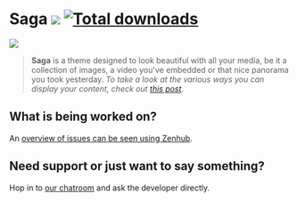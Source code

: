 Saga [![](https://img.shields.io/github/release/Reedyn/Saga.svg?style=flat-square)](http://github.com/Reedyn/Saga/releases/latest) [![Total downloads](https://img.shields.io/github/downloads/Reedyn/Saga/total.svg?style=flat-square)](http://github.com/Reedyn/Saga/releases/latest)
====

[![](http://saga.gustavlindqvist.se/content/images/2014/10/Saga-showcase.png)](http://saga.gustavlindqvist.se/2014/09/22/welcome-to-ghost/)

> **Saga** is a theme designed to look beautiful with all your media, be it a collection of images, a video you've embedded or that nice panorama you took yesterday. *To take a look at the various ways you can display your content, check out [this post](http://saga.gustavlindqvist.se/2014/09/22/welcome-to-ghost/)*.

## What is being worked on?

An [overview of issues can be seen using Zenhub](https://zenhub.io).

## Need support or just want to say something?

Hop in to [our chatroom](https://discord.gg/0hxZF1kYaZ4M65fL) and ask the developer directly.
